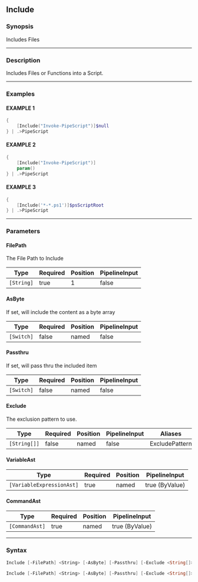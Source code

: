 Include
-------




### Synopsis
Includes Files



---


### Description

Includes Files or Functions into a Script.



---


### Examples
#### EXAMPLE 1
```PowerShell
{
    [Include("Invoke-PipeScript")]$null
} | .>PipeScript
```

#### EXAMPLE 2
```PowerShell
{
    [Include("Invoke-PipeScript")]
    param()
} | .>PipeScript
```

#### EXAMPLE 3
```PowerShell
{
    [Include('*-*.ps1')]$psScriptRoot
} | .>PipeScript
```



---


### Parameters
#### **FilePath**

The File Path to Include






|Type      |Required|Position|PipelineInput|
|----------|--------|--------|-------------|
|`[String]`|true    |1       |false        |



#### **AsByte**

If set, will include the content as a byte array






|Type      |Required|Position|PipelineInput|
|----------|--------|--------|-------------|
|`[Switch]`|false   |named   |false        |



#### **Passthru**

If set, will pass thru the included item






|Type      |Required|Position|PipelineInput|
|----------|--------|--------|-------------|
|`[Switch]`|false   |named   |false        |



#### **Exclude**

The exclusion pattern to use.






|Type        |Required|Position|PipelineInput|Aliases       |
|------------|--------|--------|-------------|--------------|
|`[String[]]`|false   |named   |false        |ExcludePattern|



#### **VariableAst**




|Type                     |Required|Position|PipelineInput |
|-------------------------|--------|--------|--------------|
|`[VariableExpressionAst]`|true    |named   |true (ByValue)|



#### **CommandAst**




|Type          |Required|Position|PipelineInput |
|--------------|--------|--------|--------------|
|`[CommandAst]`|true    |named   |true (ByValue)|





---


### Syntax
```PowerShell
Include [-FilePath] <String> [-AsByte] [-Passthru] [-Exclude <String[]>] -VariableAst <VariableExpressionAst> [<CommonParameters>]
```
```PowerShell
Include [-FilePath] <String> [-AsByte] [-Passthru] [-Exclude <String[]>] -CommandAst <CommandAst> [<CommonParameters>]
```
